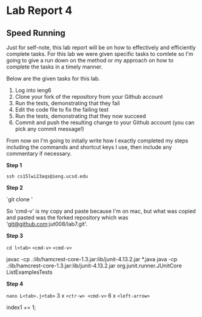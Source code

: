 # Lab Report 4
## Speed Running
Just for self-note, this lab report will be on how to effectively and efficiently complete tasks. For this lab we were given specific tasks to comlete so I'm going to give a run down on the method or my approach on how to complete the tasks in a timely manner.

Below are the given tasks for this lab.
1. Log into ieng6
2. Clone your fork of the repository from your Github account
3. Run the tests, demonstrating that they fail
4. Edit the code file to fix the failing test
5. Run the tests, demonstrating that they now succeed
6. Commit and push the resulting change to your Github account (you can pick any commit message!)

From now on I'm going to initally write how I exactly completed my steps including the commands and shortcut keys I use, then include any commentary if necessary.

**Step 1**

`ssh cs15lwi23aqs@ieng.ucsd.edu`

**Step 2**

`git clone <cmd-v>'

So 'cmd-v' is my copy and paste because I'm on mac, but what was copied and pasted was the forked repository which was 'git@github.com:jut008/lab7.git'.

**Step 3**

`cd l<tab>`
`<cmd-v>`
`<cmd-v>`

javac -cp .:lib/hamcrest-core-1.3.jar:lib/junit-4.13.2.jar *.java
java -cp .:lib/hamcrest-core-1.3.jar:lib/junit-4.13.2.jar org.junit.runner.JUnitCore ListExamplesTests

**Step 4**

`nano L<tab>.j<tab>`
3 x `<ctr-w> <cmd-v>`
6 x `<left-arrow>`

index1 += 1;
